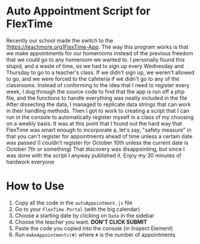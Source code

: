 # Auto Appointment Script for FlexTime
Recently our school made the switch to the [https://teachmore.org]FlexTime-App.
The way this program works is that we make appointments for our homerooms instead of the previous freedom that we could go to any homeroom we wanted to.
I personally found this stupid, and a waste of time, as we had to sign up every Wednesday and Thursday to go to a teacher's class. If we didn't sign up, we weren't allowed to go, and we were forced to the cafeteria if we didn't go to any of the classrooms.
Instead of conforming to the idea that I need to register every week, I dug through the source code to find that the app is run off a php file, and the functions to handle everything was neatly included in the file
After dissecting the data, I managed to replicate data strings that can work in their handling methods.
Then I got to work to creating a script that I can run in the console to automatically register myself in a class of my choosing on a weekly basis.
It was at this point that I found out the hard way that FlexTime was smart enough to incorporate a, let's say, "safety measure" in that you can't register for appointments ahead of time unless a certain date was passed (I couldn't register for October 10th unless the current date is October 7th or something)
That discovery was disappointing, but since I was done with the script I anyway published it. Enjoy my 30 minutes of hardwork everyone

# How to Use
1. Copy all the code in the `autoAppointment.js` file
2. Go to your `FlexTime Portal` (with the big calendar)
3. Choose a starting date by clicking on `Date` in the sidebar
4. Choose the teacher you want. **DON'T CLICK SUBMIT**
5. Paste the code you copied into the console (in Inspect Element)
6. Run `makeAppointments(#)` where `#` is the number of appointments
